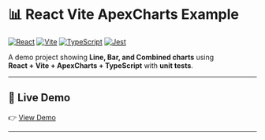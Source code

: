 # 📊 React Vite ApexCharts Example

[![React](https://img.shields.io/badge/React-18-blue?logo=react)](https://react.dev/)
[![Vite](https://img.shields.io/badge/Vite-4-purple?logo=vite)](https://vitejs.dev/)
[![TypeScript](https://img.shields.io/badge/TypeScript-5-blue?logo=typescript)](https://www.typescriptlang.org/)
[![Jest](https://img.shields.io/badge/Tested_with-Jest-green?logo=jest)](https://jestjs.io/)

A demo project showing **Line, Bar, and Combined charts** using  
**React + Vite + ApexCharts + TypeScript** with **unit tests**.

---

## 🚀 Live Demo

👉 [View Demo]([https://your-demo-link.com](https://react-apex-chart.vercel.app/))  

---
